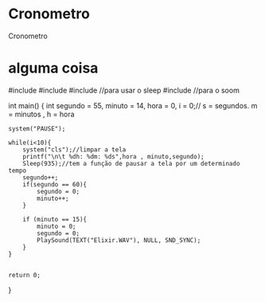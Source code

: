 # Cronometro
Cronometro
<h1>
    alguma coisa</h1>
#include <stdio.h>
#include <stdlib.h>
#include <windows.h>//para usar o sleep
#include <MMSystem.h>//para o soom


int main()
{
    int segundo = 55, minuto = 14, hora = 0, i = 0;// s = segundos. m = minutos , h = hora

    system("PAUSE");

    while(i<10){
        system("cls");//limpar a tela
        printf("\n\t %dh: %dm: %ds",hora , minuto,segundo);
        Sleep(935);//tem a função de pausar a tela por um determinado tempo
        segundo++;
        if(segundo == 60){
            segundo = 0;
            minuto++;
        }

        if (minuto == 15){
            minuto = 0;
            segundo = 0;
            PlaySound(TEXT("Elixir.WAV"), NULL, SND_SYNC);
        }
    }


    return 0;
}
